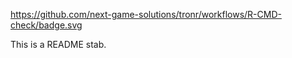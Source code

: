 https://github.com/next-game-solutions/tronr/workflows/R-CMD-check/badge.svg

This is a README stab.
